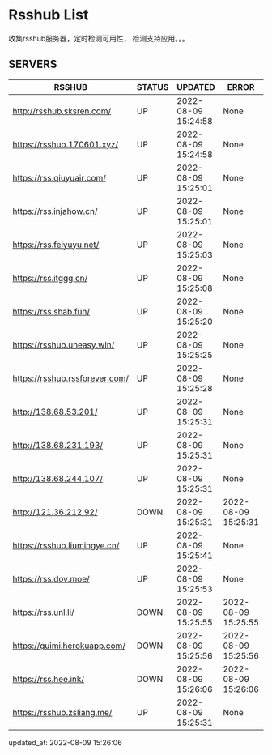 # Rsshub List

收集rsshub服务器，定时检测可用性， 检测支持应用。。。


## SERVERS

|  RSSHUB   | STATUS  | UPDATED  | ERROR  | TWITTER |  
|  ----  | ----  | ----  | ----  | ---- |  
| http://rsshub.sksren.com/ | UP | 2022-08-09 15:24:58 | None |OK|  
| https://rsshub.170601.xyz/ | UP | 2022-08-09 15:24:58 | None |OK|  
| https://rss.qiuyuair.com/ | UP | 2022-08-09 15:25:01 | None ||  
| https://rss.injahow.cn/ | UP | 2022-08-09 15:25:01 | None ||  
| https://rss.feiyuyu.net/ | UP | 2022-08-09 15:25:03 | None ||  
| https://rss.itggg.cn/ | UP | 2022-08-09 15:25:08 | None ||  
| https://rss.shab.fun/ | UP | 2022-08-09 15:25:20 | None |OK|  
| https://rsshub.uneasy.win/ | UP | 2022-08-09 15:25:25 | None |OK|  
| https://rsshub.rssforever.com/ | UP | 2022-08-09 15:25:28 | None |OK|  
| http://138.68.53.201/ | UP | 2022-08-09 15:25:31 | None ||  
| http://138.68.231.193/ | UP | 2022-08-09 15:25:31 | None ||  
| http://138.68.244.107/ | UP | 2022-08-09 15:25:31 | None ||  
| http://121.36.212.92/ | DOWN | 2022-08-09 15:25:31 | 2022-08-09 15:25:31 |  
| https://rsshub.liumingye.cn/ | UP | 2022-08-09 15:25:41 | None ||  
| https://rss.dov.moe/ | UP | 2022-08-09 15:25:53 | None |OK|  
| https://rss.unl.li/ | DOWN | 2022-08-09 15:25:55 | 2022-08-09 15:25:55 |  
| https://guimi.herokuapp.com/ | DOWN | 2022-08-09 15:25:56 | 2022-08-09 15:25:56 |  
| https://rss.hee.ink/ | DOWN | 2022-08-09 15:26:06 | 2022-08-09 15:26:06 |  
| https://rsshub.zsliang.me/ | UP | 2022-08-09 15:25:31 | None |OK|  
  

updated_at: 2022-08-09 15:26:06  

